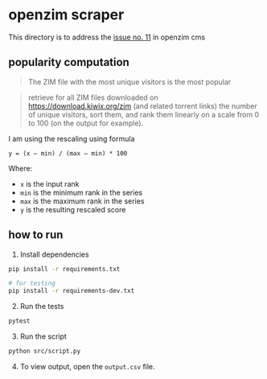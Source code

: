 # openzim scraper

This directory is to address the [issue no. 11](https://github.com/openzim/cms/issues/11)
in openzim cms

## popularity computation

> The ZIM file with the most unique visitors is the most popular

> retrieve for all ZIM files downloaded on https://download.kiwix.org/zim (and
> related torrent links) the number of unique visitors, sort them, and rank
> them linearly on a scale from 0 to 100 (on the output for example).

I am using the rescaling using formula

```
y = (x – min) / (max – min) * 100
```

Where:

- `x` is the input rank
- `min` is the minimum rank in the series
- `max` is the maximum rank in the series
- `y` is the resulting rescaled score

## how to run

1. Install dependencies

```bash
pip install -r requirements.txt

# for testing
pip install -r requirements-dev.txt
```

2. Run the tests

```bash
pytest
```

3. Run the script

```bash
python src/script.py
```

4. To view output, open the `output.csv` file.


